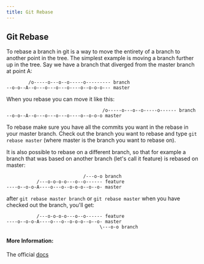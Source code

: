 ```yaml
---
title: Git Rebase
---
```

## Git Rebase

To rebase a branch in git is a way to move the entirety of a branch to another point in the tree. The simplest example is moving a branch further up in the tree. Say we have a branch that diverged from the master branch at point A:

            /o-----o---o--o-----o--------- branch
    --o-o--A--o---o---o---o----o--o-o-o--- master

When you rebase you can move it like this: 

                                       /o-----o---o--o-----o------ branch
    --o-o--A--o---o---o---o----o--o-o-o master

To rebase make sure you have all the commits you want in the rebase in your master branch. Check out the branch you want to rebase and type `git rebase master` (where master is the branch you want to rebase on). 

It is also possible to rebase on a different branch, so that for example a branch that was based on another branch (let's call it feature) is rebased on master: 

                                /---o-o branch
               /---o-o-o-o---o--o------ feature
    ----o--o-o-A----o---o--o-o-o--o--o- master

after `git rebase master branch` or `git rebase master` when you have checked out the branch, you'll get:

                                
               /---o-o-o-o---o--o------ feature
    ----o--o-o-A----o---o--o-o-o--o--o- master
                                      \---o-o branch

#### More Information:
The official [docs](https://git-scm.com/docs/git-rebase)

